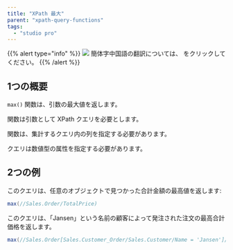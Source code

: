 ```yaml
---
title: "XPath 最大"
parent: "xpath-query-functions"
tags:
  - "studio pro"
---
```


{{% alert type="info" %}}
<img src="attachments/chinese-translation/china.png" style="display: inline-block; margin: 0" /> 簡体字中国語の翻訳については、 [<unk> <unk> <unk>](https://cdn.mendix.tencent-cloud.com/documentation/refguide8/xpath-max.pdf) をクリックしてください。
{{% /alert %}}

## 1つの概要

`max()` 関数は、引数の最大値を返します。

関数は引数として XPath クエリを必要とします。

関数は、集計するクエリ内の列を指定する必要があります。

クエリは数値型の属性を指定する必要があります。

## 2つの例

このクエリは、任意のオブジェクトで見つかった合計金額の最高値を返します:

```java
max(//Sales.Order/TotalPrice)
```

このクエリは、「Jansen」という名前の顧客によって発注された注文の最高合計価格を返します。

```java
max(//Sales.Order[Sales.Customer_Order/Sales.Customer/Name = 'Jansen']/TotalPrice)
```
